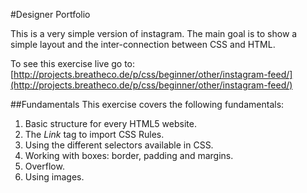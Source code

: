 #Designer Portfolio

This is a very simple version of instagram. The main goal is to show a simple layout and the inter-connection between CSS and HTML.

To see this exercise live go to: [http://projects.breatheco.de/p/css/beginner/other/instagram-feed/](http://projects.breatheco.de/p/css/beginner/other/instagram-feed/)

##Fundamentals
This exercise covers the following fundamentals:
1. Basic structure for every HTML5 website.
2. The *Link* tag to import CSS Rules.
3. Using the different selectors available in CSS.
4. Working with boxes: border, padding and margins.
5. Overflow.
6. Using images.